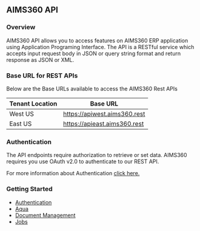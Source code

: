 AIMS360 API
-----------

### Overview

AIMS360 API allows you to access features on AIMS360 ERP application using
Application Programing Interface. The API is a RESTful service which accepts
input request body in JSON or query string format and return response as JSON or
XML.

### Base URL for REST APIs

Below are the Base URLs available to access the AIMS360 Rest APIs

| Tenant Location | Base URL                      |
|-----------------|-------------------------------|
| West US         | https://apiwest.aims360.rest |
| East US         | https://apieast.aims360.rest |

### Authentication

The API endpoints require authorization to retrieve or set data. AIMS360
requires you use OAuth v2.0 to authenticate to our REST API. 

For more information about Authentication [click here.](https://github.com/AIMS360/API/tree/master/Authentication)

### Getting Started

* [Authentication](https://github.com/AIMS360/API/tree/master/Authentication)
* [Aqua](https://github.com/AIMS360/API/tree/master/Aqua)
* [Document Management](https://github.com/AIMS360/API/tree/master/Document%20Management)
* [Jobs](https://github.com/AIMS360/API/tree/master/Jobs)


<br>
